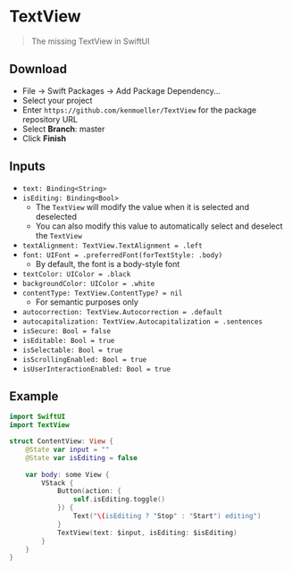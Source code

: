 # TextView

> The missing TextView in SwiftUI

## Download

- File -> Swift Packages -> Add Package Dependency...
- Select your project
- Enter `https://github.com/kenmueller/TextView` for the package repository URL
- Select **Branch**: master
- Click **Finish**

## Inputs

- `text: Binding<String>`
- `isEditing: Binding<Bool>`
	- The `TextView` will modify the value when it is selected and deselected
	- You can also modify this value to automatically select and deselect the `TextView`
- `textAlignment: TextView.TextAlignment = .left`
- `font: UIFont = .preferredFont(forTextStyle: .body)`
	- By default, the font is a body-style font
- `textColor: UIColor = .black`
- `backgroundColor: UIColor = .white`
- `contentType: TextView.ContentType? = nil`
	- For semantic purposes only
- `autocorrection: TextView.Autocorrection = .default`
- `autocapitalization: TextView.Autocapitalization = .sentences`
- `isSecure: Bool = false`
- `isEditable: Bool = true`
- `isSelectable: Bool = true`
- `isScrollingEnabled: Bool = true`
- `isUserInteractionEnabled: Bool = true`

## Example

```swift
import SwiftUI
import TextView

struct ContentView: View {
    @State var input = ""
    @State var isEditing = false
    
    var body: some View {
        VStack {
            Button(action: {
                self.isEditing.toggle()
            }) {
                Text("\(isEditing ? "Stop" : "Start") editing")
            }
            TextView(text: $input, isEditing: $isEditing)
        }
    }
}
```
